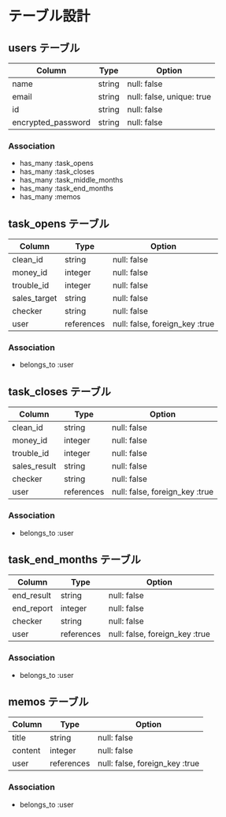 # テーブル設計

## users テーブル

| Column             | Type   | Option                    |
| ------------------ | ------ | ------------------------- |
| name               | string | null: false               |
| email              | string | null: false, unique: true |
| id                 | string | null: false               |
| encrypted_password | string | null: false               |

### Association

- has_many :task_opens
- has_many :task_closes
- has_many :task_middle_months
- has_many :task_end_months
- has_many :memos




## task_opens テーブル

| Column       | Type       | Option                         |
| ------------ | ---------- | ------------------------------ |
| clean_id     | string     | null: false                    |
| money_id     | integer    | null: false                    |
| trouble_id   | integer    | null: false                    |
| sales_target | string     | null: false                    |
| checker      | string     | null: false                    |
| user         | references | null: false, foreign_key :true |

### Association

- belongs_to :user




## task_closes テーブル

| Column       | Type       | Option                         |
| ------------ | ---------- | ------------------------------ |
| clean_id     | string     | null: false                    |
| money_id     | integer    | null: false                    |
| trouble_id   | integer    | null: false                    |
| sales_result | string     | null: false                    |
| checker      | string     | null: false                    |
| user         | references | null: false, foreign_key :true |

### Association

- belongs_to :user





## task_end_months テーブル

| Column     | Type       | Option                         |
| ---------- | ---------- | ------------------------------ |
| end_result | string     | null: false                    |
| end_report | integer    | null: false                    |
| checker    | string     | null: false                    |
| user       | references | null: false, foreign_key :true |

### Association

- belongs_to :user




## memos テーブル

| Column  | Type       | Option                         |
| ------- | ---------- | ------------------------------ |
| title   | string     | null: false                    |
| content | integer    | null: false                    |
| user    | references | null: false, foreign_key :true |

### Association

- belongs_to :user
